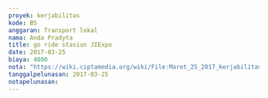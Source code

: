 ```yaml
---
proyek: kerjabilitas
kode: B5
anggaran: Transport lokal
nama: Anda Pradyta
title: go ride stasiun JIExpo
date: 2017-03-25
biaya: 4000
nota: "https://wiki.ciptamedia.org/wiki/File:Maret_25_2017_kerjabilitas_B5_gojek_stasiun_jiexpo_anda.jpg"
tanggalpelunasan: 2017-03-25
notapelunasan:
---
```

